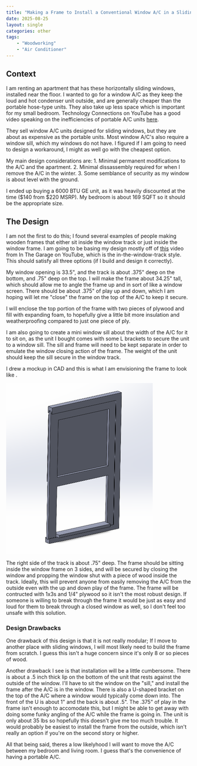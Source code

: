 ```yaml
---
title: "Making a Frame to Install a Conventional Window A/C in a Sliding Window"
date: 2025-08-25
layout: single
categories: other
tags:
    - "Woodworking"
    - "Air Conditioner"
---
```


## Context
I am renting an apartment that has these horizontally sliding windows, installed near the floor. I wanted to go for a window A/C as they keep the loud and hot condenser unit outside, and are generally cheaper than the portable hose-type units. They also take up less space which is important for my small bedroom. Technology Connections on YouTube has a good video speaking on the inefficiencies of portable A/C units [here](https://www.youtube.com/watch?v=_-mBeYC2KGc).

They sell window A/C units designed for sliding windows, but they are about as expensive as the portable units. Most window A/C's also require a window sill, which my windows do not have. I figured if I am going to need to design a workaround, I might as well go with the cheapest option. 

My main design considerations are:
    1. Minimal permanent modifications to the A/C and the apartment.
    2. Minimal dissassembly required for when I remove the A/C in the winter.
    3. Some semblance of security as my window is about level with the ground.

I ended up buying a 6000 BTU GE unit, as it was heavily discounted at the time ($140 from $220 MSRP). My bedroom is about 169 SQFT so it should be the appropriate size. 

## The Design

I am not the first to do this; I found several examples of people making wooden frames that either sit inside the window track or just inside the window frame. I am going to be basing my design mostly off of [this](https://www.youtube.com/watch?v=Y-_Ye4qRDug) video from In The Garage on YouTube, which is the in-the-window-track style. This should satisfy all three options (if I build and design it correctly).

My window opening is 33.5", and the track is about .375" deep on the bottom, and .75" deep on the top. I will make the frame about 34.25" tall, which should allow me to angle the frame up and in sort of like a window screen. There should be about .375" of play up and down, which I am hoping will let me "close" the frame on the top of the A/C to keep it secure.

I will enclose the top portion of the frame with two pieces of plywood and fill with expanding foam, to hopefully give a little bit more insulation and weatherproofing compared to just one piece of ply.

I am also going to create a mini window sill about the width of the A/C for it to sit on, as the unit I bought comes with some L brackets to secure the unit to a window sill. The sill and frame will need to be kept separate in order to emulate the window closing action of the frame. The weight of the unit should keep the sill secure in the window track.

I drew a mockup in CAD and this is what I am envisioning the frame to look like .

<img src="/assets/images/ac/ac-frame.png" width="400">

The right side of the track is about .75" deep. The frame should be sitting inside the window frame on 3 sides, and will be secured by closing the window and propping the window shut with a piece of wood inside the track. Ideally, this will prevent anyone from easily removing the A/C from the outside even with the up and down play of the frame. The frame will be contructed with 1x3s and 1/4" plywood so it isn't the most robust design. If someone is willing to break through the frame it would be just as easy and loud for them to break through a closed window as well, so I don't feel too unsafe with this solution.

### Design Drawbacks

One drawback of this design is that it is not really modular; If I move to another place with sliding windows, I will most likely need to build the frame from scratch. I guess this isn't a huge concern since it's only 8 or so pieces of wood. 

Another drawback I see is that installation will be a little cumbersome. There is about a .5 inch thick lip on the bottom of the unit that rests against the outside of the window. I'll have to sit the window on the "sill," and install the frame after the A/C is in the window. There is also a U-shaped bracket on the top of the A/C where a window would typically come down into. The front of the U is about 1" and the back is about .5". The .375" of play in the frame isn't enough to accomodate this, but I might be able to get away with doing some funky angling of the A/C while the frame is going in. The unit is only about 35 lbs so hopefully this doesn't give me too much trouble. It would probably be easiest to install the frame from the outside, which isn't really an option if you're on the second story or higher.

All that being said, theres a low likelyhood I will want to move the A/C between my bedroom and living room. I guess that's the convenience of having a portable A/C.